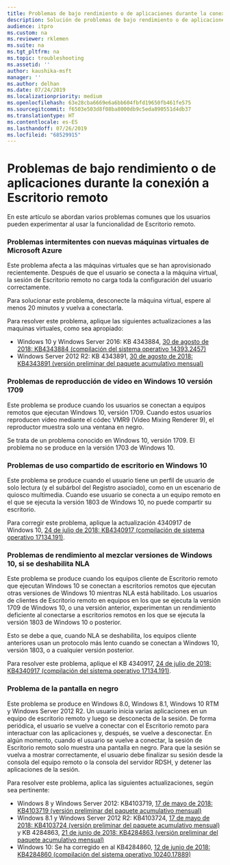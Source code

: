 ```yaml
---
title: Problemas de bajo rendimiento o de aplicaciones durante la conexión a Escritorio remoto
description: Solución de problemas de bajo rendimiento o de aplicaciones durante la conexión a Escritorio remoto.
audience: itpro
ms.custom: na
ms.reviewer: rklemen
ms.suite: na
ms.tgt_pltfrm: na
ms.topic: troubleshooting
ms.assetid: ''
author: kaushika-msft
manager: ''
ms.author: delhan
ms.date: 07/24/2019
ms.localizationpriority: medium
ms.openlocfilehash: 63e28cba6669e6a6bb604fbfd19650fb461fe575
ms.sourcegitcommit: f6503e503d8f08ba8000db9c5eda890551d4db37
ms.translationtype: HT
ms.contentlocale: es-ES
ms.lasthandoff: 07/26/2019
ms.locfileid: "68529915"
---
```

# <a name="poor-performance-or-application-problems-during-remote-desktop-connection"></a>Problemas de bajo rendimiento o de aplicaciones durante la conexión a Escritorio remoto

En este artículo se abordan varios problemas comunes que los usuarios pueden experimentar al usar la funcionalidad de Escritorio remoto.

### <a name="intermittent-problems-with-new-microsoft-azure-virtual-machines"></a>Problemas intermitentes con nuevas máquinas virtuales de Microsoft Azure

Este problema afecta a las máquinas virtuales que se han aprovisionado recientemente. Después de que el usuario se conecta a la máquina virtual, la sesión de Escritorio remoto no carga toda la configuración del usuario correctamente.

Para solucionar este problema, desconecte la máquina virtual, espere al menos 20 minutos y vuelva a conectarla.

Para resolver este problema, aplique las siguientes actualizaciones a las maquinas virtuales, como sea apropiado:

  - Windows 10 y Windows Server 2016: KB 4343884, [30 de agosto de 2018: KB4343884 (compilación del sistema operativo 14393.2457)](https://support.microsoft.com/help/4343884/windows-10-update-kb4343884)
  - Windows Server 2012 R2: KB 4343891, [30 de agosto de 2018: KB4343891 (versión preliminar del paquete acumulativo mensual)](https://support.microsoft.com/help/4343891/windows-81-update-kb4343891)

### <a name="video-playback-issues-on-windows-10-version-1709"></a>Problemas de reproducción de vídeo en Windows 10 versión 1709

Este problema se produce cuando los usuarios se conectan a equipos remotos que ejecutan Windows 10, versión 1709. Cuando estos usuarios reproducen vídeo mediante el códec VMR9 (Video Mixing Renderer 9), el reproductor muestra solo una ventana en negro.

Se trata de un problema conocido en Windows 10, versión 1709. El problema no se produce en la versión 1703 de Windows 10.

### <a name="desktop-sharing-issues-on-windows-10"></a>Problemas de uso compartido de escritorio en Windows 10

Este problema se produce cuando el usuario tiene un perfil de usuario de solo lectura (y el subárbol del Registro asociado), como en un escenario de quiosco multimedia. Cuando ese usuario se conecta a un equipo remoto en el que se ejecuta la versión 1803 de Windows 10, no puede compartir su escritorio.

Para corregir este problema, aplique la actualización 4340917 de Windows 10, [24 de julio de 2018: KB4340917 (compilación de sistema operativo 17134.191)](https://support.microsoft.com/help/4340917/windows-10-update-kb4340917).

### <a name="performance-issues-when-mixing-versions-of-windows-10-if-nla-is-disabled"></a>Problemas de rendimiento al mezclar versiones de Windows 10, si se deshabilita NLA

Este problema se produce cuando los equipos cliente de Escritorio remoto que ejecutan Windows 10 se conectan a escritorios remotos que ejecutan otras versiones de Windows 10 mientras NLA está habilitado. Los usuarios de clientes de Escritorio remoto en equipos en los que se ejecuta la versión 1709 de Windows 10, o una versión anterior, experimentan un rendimiento deficiente al conectarse a escritorios remotos en los que se ejecuta la versión 1803 de Windows 10 o posterior.

Esto se debe a que, cuando NLA se deshabilita, los equipos cliente anteriores usan un protocolo más lento cuando se conectan a Windows 10, versión 1803, o a cualquier versión posterior.

Para resolver este problema, aplique el KB 4340917, [24 de julio de 2018: KB4340917 (compilación del sistema operativo 17134.191)](https://support.microsoft.com/help/4340917/windows-10-update-kb4340917).

### <a name="black-screen-issue"></a>Problema de la pantalla en negro

Este problema se produce en Windows 8.0, Windows 8.1, Windows 10 RTM y Windows Server 2012 R2. Un usuario inicia varias aplicaciones en un equipo de escritorio remoto y luego se desconecta de la sesión. De forma periódica, el usuario se vuelve a conectar con el Escritorio remoto para interactuar con las aplicaciones y, después, se vuelve a desconectar. En algún momento, cuando el usuario se vuelve a conectar, la sesión de Escritorio remoto solo muestra una pantalla en negro. Para que la sesión se vuelva a mostrar correctamente, el usuario debe finalizar su sesión desde la consola del equipo remoto o la consola del servidor RDSH, y detener las aplicaciones de la sesión.

Para resolver este problema, aplica las siguientes actualizaciones, según sea pertinente:

  - Windows 8 y Windows Server 2012: KB4103719, [17 de mayo de 2018: KB4103719 (versión preliminar del paquete acumulativo mensual)](https://support.microsoft.com/help/4103719/windows-server-2012-update-kb4103719)
  - Windows 8.1 y Windows Server 2012 R2: KB4103724, [17 de mayo de 2018: KB4103724 (versión preliminar del paquete acumulativo mensual)](https://support.microsoft.com/help/4103724/windows-81-update-kb4103724) y KB 4284863, [21 de junio de 2018: KB4284863 (versión preliminar del paquete acumulativo mensual)](https://support.microsoft.com/help/4284863/windows-81-update-kb4284863)
  - Windows 10: Se ha corregido en al KB4284860, [12 de junio de 2018: KB4284860 (compilación del sistema operativo 10240.17889)](https://support.microsoft.com/help/4284860/windows-10-update-kb4284860)
